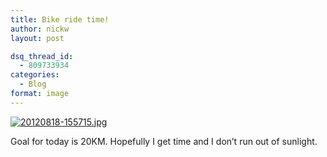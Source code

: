 ```yaml
---
title: Bike ride time!
author: nickw
layout: post

dsq_thread_id:
  - 809733934
categories:
  - Blog
format: image
---
```

[<img class="alignnone size-medium aligncenter" src="http://cdn.nickwhyte.com/static/2012/08/20120818-155715.jpg" alt="20120818-155715.jpg" />][1]

Goal for today is 20KM. Hopefully I get time and I don&#8217;t run out of sunlight.

 [1]: http://cdn.nickwhyte.com/static/2012/08/20120818-155715.jpg